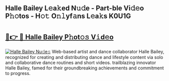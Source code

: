 ## Halle Bailey L𝚎a𝚔ed N𝚞𝚍e - Part-ble Vi𝚍𝚎o P𝚑𝚘tos - H𝚘𝚝 O𝚗𝚕yf𝚊ns L𝚎a𝚔s K0U1G

# <h2><a href="http://kfe0atp.oniu.top/?m=Halle+Bailey">🔗👉 🔴 Halle Bailey P𝚑ot𝚘𝚜 V𝚒d𝚎o</a></h2>

[![Halle Bailey Nu𝚍e𝚜](https://i.imgur.com/0qMVB7G.gif)](http://kfe0atp.oniu.top/?m=Halle+Bailey)
Web-based artist and dance collaborator Halle Bailey, recognized for creating and distributing dance and lifestyle content via solo and collaborative dance routines and short videos. trailblazing innovator Halle Bailey, famed for their groundbreaking achievements and commitment to progress.  

